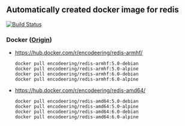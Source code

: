 ## Automatically created docker image for redis

[![Build Status](https://travis-ci.org/encodeering/docker-redis.svg?branch=master)](https://travis-ci.org/encodeering/docker-redis)

### Docker ([Origin](https://github.com/docker-library/redis/))

- https://hub.docker.com/r/encodeering/redis-armhf/

    ```docker pull encodeering/redis-armhf:5.0-debian```  
    ```docker pull encodeering/redis-armhf:5.0-alpine```  
    ```docker pull encodeering/redis-armhf:6.0-debian```  
    ```docker pull encodeering/redis-armhf:6.0-alpine```

- https://hub.docker.com/r/encodeering/redis-amd64/

    ```docker pull encodeering/redis-amd64:5.0-debian```  
    ```docker pull encodeering/redis-amd64:5.0-alpine```  
    ```docker pull encodeering/redis-amd64:6.0-debian```  
    ```docker pull encodeering/redis-amd64:6.0-alpine```
